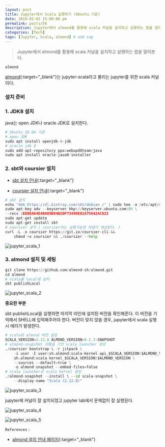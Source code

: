```yaml
---
layout: post
title: Jupyter에서 Scala 실행하기 (Ubuntu 기준)
date: 2019-02-02 15:00:00 pm
permalink: posts/56
description: Jupyter에서 almond를 활용해 scala 커널을 설치하고 실행하는 법을 알아본다.
categories: [Tech]
tags: [Jupyter, Scala, almond] # add tag
---
```


> Jupyter에서 almond를 활용해 scala 커널을 설치하고 실행하는 법을 알아본다.

`almond`

[almond](https://almond.sh/docs/intro){:target="_blank"}는 jupyter-scala라고 불리는 jupyter를 위한 scala 커널이다.

### 설치 준비

### 1. JDK8 설치

java는 open JDK나 oracle JDK로 설치한다.

``` python
# Ubuntu 18.04 기준
# open JDK
sudo apt install openjdk-8-jdk
# oracle jdk 8
sudo add-apt-repository ppa:webupd8team/java
sudo apt install oracle-java8-installer
```

### 2. sbt와 coursier 설치

* [sbt 설치 안내](https://www.scala-sbt.org/download.html){:target="_blank"} 

* [coursier 설치 안내](https://get-coursier.io/docs/quick-start-cli){:target="_blank"}

``` python
# sbt 설치
echo "deb https://dl.bintray.com/sbt/debian /" | sudo tee -a /etc/apt/sources.list.d/sbt.list
sudo apt-key adv --keyserver hkp://keyserver.ubuntu.com:80 \
--recv 2EE0EA64E40A89B84B2DF73499E82A75642AC823
sudo apt-get update
sudo apt-get install sbt
# coursier 설치 ( coursier라는 실행가능한 파일이 생성된다. )
curl -L -o coursier https://git.io/coursier-cli &&
    chmod +x coursier && ./coursier --help
```
![jupyter_scala_1]({{site.baseurl}}/assets/img/tech/jupyter_scala_1.jpg)

### 3. almond 설치 및 세팅

``` python
git clone https://github.com/almond-sh/almond.git
cd almond
# scala를 local에 설치
sbt publishLocal 
```

![jupyter_scala_2]({{site.baseurl}}/assets/img/tech/jupyter_scala_2.jpg)

**중요한 부분**

sbt publishLocal을 실행하면 마지막 라인에 설치된 버전을 확인해준다. 이 버전을 기억해서 SHELL에 입력해주어야 한다. 버전이 맞지 않을 경우, jupyter에서 scala 실행 시 에러가 발생한다.

``` python
# scala와 almond 버전 설정
SCALA_VERSION=2.12.8 ALMOND_VERSION=0.2.3-SNAPSHOT
# almond-snapshot 이름을 가진 scala launcher 생성
./coursier bootstrap \ -r jitpack \
    -i user -I user:sh.almond:scala-kernel-api_$SCALA_VERSION:$ALMOND_VERSION \
    sh.almond:scala-kernel_$SCALA_VERSION:$ALMOND_VERSION \
    --sources --default=true \
    -o almond-snapshot --embed-files=false
# scala launcher로 scala kernel 생성
./almond-snapshot --install \ --id scala-snapshot \
    --display-name "Scala (2.12.8)"
```

![jupyter_scala_3]({{site.baseurl}}/assets/img/tech/jupyter_scala_3.jpg)

jupyter에 커널이 잘 설치되었고 jupyter lab에서 문제없이 잘 실행된다.

![jupyter_scala_4]({{site.baseurl}}/assets/img/tech/jupyter_scala_4.jpg)

![jupyter_scala_5]({{site.baseurl}}/assets/img/tech/jupyter_scala_5.jpg)


`References` : 

* [almond 설치 안내 페이지](https://almond.sh/docs/dev-from-sources){:target="_blank"}